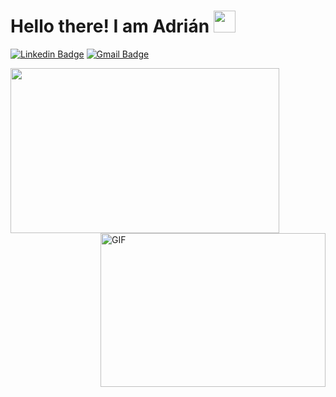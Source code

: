# Hello there! I am Adrián <img src="https://github.com/TheDudeThatCode/TheDudeThatCode/blob/master/Assets/Hi.gif" width="35" />
[![Linkedin Badge](https://img.shields.io/badge/-LinkedIn-blue?style=flat-square&logo=Linkedin&logoColor=white&link=https://www.linkedin.com/in/adrian-castells-ciges/)](https://www.linkedin.com/in/adrian-castells-ciges/)
[![Gmail Badge](https://img.shields.io/badge/-adrian.c.ciges@gmail.com-c14438?style=flat-square&logo=Gmail&logoColor=white&link=mailto:antlopal3rd@gmail.com)](mailto:adrian.c.ciges@gmail.com)

<p><img align="left" src="https://github-readme-stats.vercel.app/api?username=AdrianCiges&show_icons=true&hide_border=true" width="430px" height="264px"/>
<img align="right" alt="GIF" src="https://camo.githubusercontent.com/7de37139d0b4c1ce40865e799b446c0e963a3dd8fb68d239707237c40604fa3d/68747470733a2f2f63646e2e6472696262626c652e636f6d2f75736572732f3733303730332f73637265656e73686f74732f363538313234332f6176656e746f2e676966" width="360px" height="246px" />


